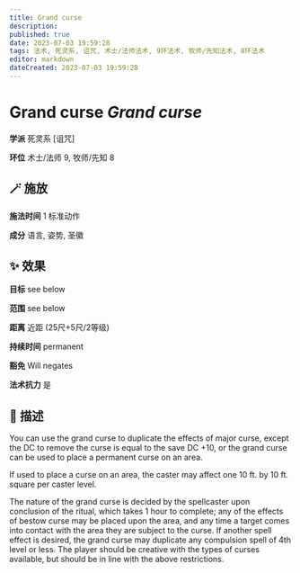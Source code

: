 ```yaml
---
title: Grand curse
description: 
published: true
date: 2023-07-03 19:59:28
tags: 法术, 死灵系, 诅咒, 术士/法师法术, 9环法术, 牧师/先知法术, 8环法术
editor: markdown
dateCreated: 2023-07-03 19:59:28
---
```


# **Grand curse** *Grand curse*

**学派** 死灵系 \[诅咒\] 

**环位** 术士/法师 9, 牧师/先知 8

## 🪄 施放

**施法时间** 1 标准动作

**成分** 语言, 姿势, 圣徽

## ✨ 效果 

**目标** see below 

**范围** see below

**距离** 近距 (25尺+5尺/2等级)  

**持续时间** permanent 

**豁免** Will negates

**法术抗力** 是

## 📖 描述

You can use the grand curse to duplicate the effects of major curse, except the DC to remove the curse is equal to the save DC +10, or the grand curse can be used to place a permanent curse on an area.

If used to place a curse on an area, the caster may affect one 10 ft. by 10 ft. square per caster level.

The nature of the grand curse is decided by the spellcaster upon conclusion of the ritual, which takes 1 hour to complete; any of the effects of bestow curse may be placed upon the area, and any time a target comes into contact with the area they are subject to the curse. If another spell effect is desired, the grand curse may duplicate any compulsion spell of 4th level or less. The player should be creative with the types of curses available, but should be in line with the above restrictions.
    